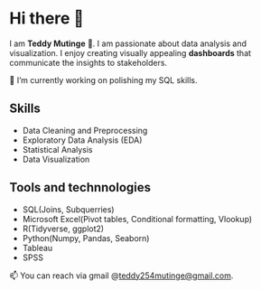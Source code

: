 # Hi there 👋
I am **Teddy Mutinge** 🙂. I am passionate about data analysis and visualization. I enjoy creating visually appealing **dashboards** that communicate the insights to stakeholders.
 
🔭 I’m currently working on polishing my SQL skills.

## Skills
* Data Cleaning and Preprocessing
* Exploratory Data Analysis (EDA)
* Statistical Analysis
* Data Visualization
  
## Tools and technnologies
* SQL(Joins, Subquerries)
* Microsoft Excel(Pivot tables, Conditional formatting, Vlookup)
* R(Tidyverse, ggplot2)
* Python(Numpy, Pandas, Seaborn)
* Tableau
* SPSS

📫 You can reach via gmail @teddy254mutinge@gmail.com.
<!--
**tedauto/tedauto** is a ✨ _special_ ✨ repository because its `README.md` (this file) appears on your GitHub profile.

Here are some ideas to get you started:

- 🔭 I’m currently working on ...
- 🌱 I’m currently learning ...
- 👯 I’m looking to collaborate on ...
- 🤔 I’m looking for help with ...
- 💬 Ask me about ...
- 📫 How to reach me: ...
- 😄 Pronouns: ...
- ⚡ Fun fact: ...
-->
